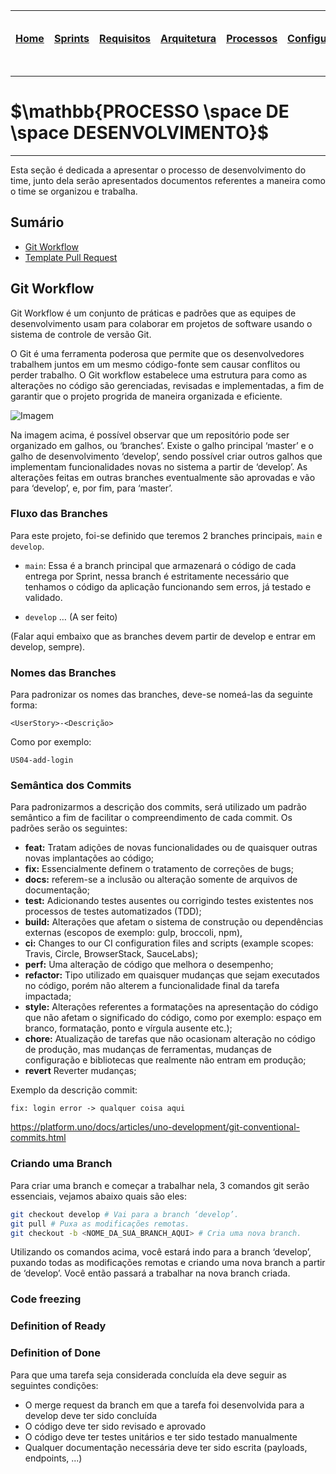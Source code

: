 |[Home](home)|[Sprints](sprints)|[Requisitos](requisitos)|[Arquitetura](arquitetura)|[Processos](processos)|[Configuração](configuracao)|[Mockups](mockups)|[Banco de Dados](banco_dados)|[Instalação](instalacao)|[Gerência de Projeto](Gerenciamento do Projeto)|[Horários Disponiveis](horarios)|
|---|---|---|---|---|---|---|---|---|---|---|

---
# $`\mathbb{PROCESSO \space DE \space DESENVOLVIMENTO}`$
---

Esta seção é dedicada a apresentar o processo de desenvolvimento do time, junto dela serão apresentados documentos referentes a maneira como o time se organizou e trabalha.

## Sumário

- [Git Workflow](#git-workflow)
- [Template Pull Request](#template-pull-request)

## Git Workflow

Git Workflow é um conjunto de práticas e padrões que as equipes de desenvolvimento usam para colaborar em projetos de software usando o sistema de controle de versão Git.

O Git é uma ferramenta poderosa que permite que os desenvolvedores trabalhem juntos em um mesmo código-fonte sem causar conflitos ou perder trabalho. O Git workflow estabelece uma estrutura para como as alterações no código são gerenciadas, revisadas e implementadas, a fim de garantir que o projeto progrida de maneira organizada e eficiente.

![Imagem](https://tools.ages.pucrs.br/veiculos-via-montadora/wiki/-/raw/8fc13462c45d4d57092f42dc5079c549e71a340a/pictures/processes/gitflow-example.png)

Na imagem acima, é possível observar que um repositório pode ser organizado em galhos, ou ‘branches’. Existe o galho principal ‘master’ e o galho de desenvolvimento ‘develop’, sendo possível criar outros galhos que implementam funcionalidades novas no sistema a partir de ‘develop’. As alterações feitas em outras branches eventualmente são aprovadas e vão para ‘develop’, e, por fim, para ‘master’.

### Fluxo das Branches

Para este projeto, foi-se definido que teremos 2 branches principais, `main` e `develop`.

- `main`: Essa é a branch principal que armazenará o código de cada entrega por Sprint, nessa branch é estritamente necessário que tenhamos o código da aplicação funcionando sem erros, já testado e validado.

- `develop` … (A ser feito)

(Falar aqui embaixo que as branches devem partir de develop e entrar em develop, sempre).


### Nomes das Branches

Para padronizar os nomes das branches, deve-se nomeá-las da seguinte forma:

```
<UserStory>-<Descrição>
```

Como por exemplo:
```
US04-add-login
```

### Semântica dos Commits

Para padronizarmos a descrição dos commits, será utilizado um padrão semântico a fim de facilitar o compreendimento de cada commit. Os padrões serão os seguintes:

- **feat:** Tratam adições de novas funcionalidades ou de quaisquer outras novas implantações ao código;
- **fix:** Essencialmente definem o tratamento de correções de bugs;
- **docs:** referem-se a inclusão ou alteração somente de arquivos de documentação;
- **test:** Adicionando testes ausentes ou corrigindo testes existentes nos processos de testes automatizados (TDD);
- **build:** Alterações que afetam o sistema de construção ou dependências externas (escopos de exemplo: gulp, broccoli, npm),
- **ci:** Changes to our CI configuration files and scripts (example scopes: Travis, Circle, BrowserStack, SauceLabs);
- **perf:** Uma alteração de código que melhora o desempenho;
- **refactor:** Tipo utilizado em quaisquer mudanças que sejam executados no código, porém não alterem a funcionalidade final da tarefa impactada;
- **style:** Alterações referentes a formatações na apresentação do código que não afetam o significado do código, como por exemplo: espaço em branco, formatação, ponto e vírgula ausente etc.);
- **chore:** Atualização de tarefas que não ocasionam alteração no código de produção, mas mudanças de ferramentas, mudanças de configuração e bibliotecas que realmente não entram em produção;
- **revert** Reverter mudanças;

Exemplo da descrição commit:
```
fix: login error -> qualquer coisa aqui
```

https://platform.uno/docs/articles/uno-development/git-conventional-commits.html

### Criando uma Branch

Para criar uma branch e começar a trabalhar nela, 3 comandos git serão essenciais, vejamos abaixo quais são eles:

```sh
git checkout develop # Vai para a branch ‘develop’.
git pull # Puxa as modificações remotas.
git checkout -b <NOME_DA_SUA_BRANCH_AQUI> # Cria uma nova branch.
```

Utilizando os comandos acima, você estará indo para a branch ‘develop’, puxando todas as modificações remotas e criando uma nova branch a partir de ‘develop’. Você então passará a trabalhar na nova branch criada.

### Code freezing

<TBD>

### Definition of Ready

<TBD>

### Definition of Done

Para que uma tarefa seja considerada concluída ela deve seguir as seguintes condições:
- O merge request da branch em que a tarefa foi desenvolvida para a develop deve ter sido concluída
- O código deve ter sido revisado e aprovado
- O código deve ter testes unitários e ter sido testado manualmente
- Qualquer documentação necessária deve ter sido escrita (payloads, endpoints, ...)
